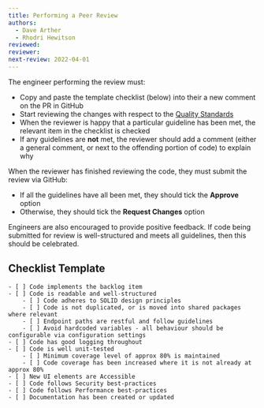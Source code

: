 ```yaml
---
title: Performing a Peer Review
authors: 
  - Dave Arther
  - Rhodri Hewitson
reviewed: 
reviewer:
next-review: 2022-04-01
---
```


The engineer performing the review must:

* Copy and paste the template checklist (below) into their a new comment on the PR in GitHub
* Start reviewing the changes with respect to the [Quality Standards](/6.-Engineering/Quality-Standards)
* When the reviewer is happy that a particular guideline has been met, the relevant item in the checklist is checked
* If any guidelines are **not** met, the reviewer should add a comment (either a general comment, or next to the offending portion of code) to explain why

When the reviewer has finished reviewing the code, they must submit the review via GitHub:
* If all the guidelines have all been met, they should tick the **Approve** option
* Otherwise, they should tick the **Request Changes** option

Engineers are also encouraged to provide positive feedback. If code being submitted for review is well-structured and meets all guidelines, then this should be celebrated.

## Checklist Template

```
- [ ] Code implements the backlog item
- [ ] Code is readable and well-structured
    - [ ] Code adheres to SOLID design principles
    - [ ] Code is not duplicated, or is moved into shared packages where relevant
    - [ ] Endpoint paths are restful and follow guidelines
    - [ ] Avoid hardcoded variables - all behaviour should be configurable via configuration settings
- [ ] Code has good logging throughout
- [ ] Code is well unit-tested
    - [ ] Minimum coverage level of approx 80% is maintained
    - [ ] Code coverage has been increased where it is not already at approx 80%
- [ ] New UI elements are Accessible
- [ ] Code follows Security best-practices
- [ ] Code follows Performance best-practices
- [ ] Documentation has been created or updated
```
